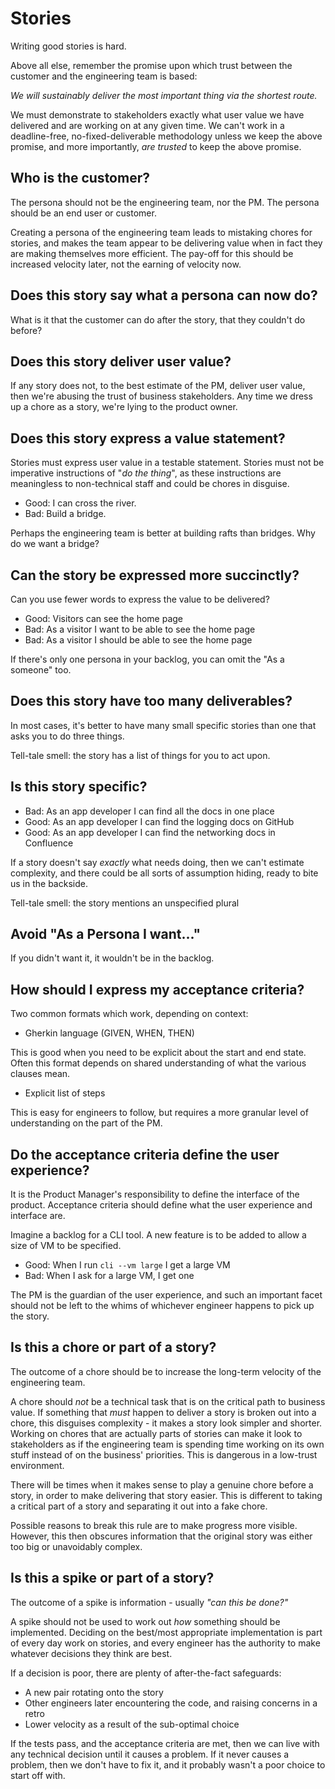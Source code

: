 # Stories

Writing good stories is hard.

Above all else, remember the promise upon which trust between the customer and the engineering team is based:

_We will sustainably deliver the most important thing via the shortest route._

We must demonstrate to stakeholders exactly what user value we have delivered and are working on at any given time. We can't work in a deadline-free, no-fixed-deliverable methodology unless we keep the above promise, and more importantly, _are trusted_ to keep the above promise.

## Who is the customer?

The persona should not be the engineering team, nor the PM. The persona should be an end user or customer.

Creating a persona of the engineering team leads to mistaking chores for stories, and makes the team appear to be delivering value when in fact they are making themselves more efficient. The pay-off for this should be increased velocity later, not the earning of velocity now.

## Does this story say what a persona can now do?

What is it that the customer can do after the story, that they couldn't do before?

## Does this story deliver user value?

If any story does not, to the best estimate of the PM, deliver user value, then we're abusing the trust of business stakeholders. Any time we dress up a chore as a story, we're lying to the product owner.

## Does this story express a value statement?

Stories must express user value in a testable statement. Stories must not be imperative instructions of "_do the thing_", as these instructions are meaningless to non-technical staff and could be chores in disguise.

* Good: I can cross the river.
* Bad: Build a bridge.

Perhaps the engineering team is better at building rafts than bridges. Why do we want a bridge?

## Can the story be expressed more succinctly?

Can you use fewer words to express the value to be delivered?

* Good: Visitors can see the home page
* Bad: As a visitor I want to be able to see the home page
* Bad: As a visitor I should be able to see the home page

If there's only one persona in your backlog, you can omit the "As a someone" too.

## Does this story have too many deliverables?

In most cases, it's better to have many small specific stories than one that asks you to do three things.

Tell-tale smell: the story has a list of things for you to act upon.

## Is this story specific?

* Bad: As an app developer I can find all the docs in one place
* Good: As an app developer I can find the logging docs on GitHub
* Good: As an app developer I can find the networking docs in Confluence

If a story doesn't say _exactly_ what needs doing, then we can't estimate complexity, and there could be all sorts of assumption hiding, ready to bite us in the backside.

Tell-tale smell: the story mentions an unspecified plural

## Avoid "As a Persona I want..."

If you didn't want it, it wouldn't be in the backlog.

## How should I express my acceptance criteria?

Two common formats which work, depending on context:

- Gherkin language (GIVEN, WHEN, THEN)

This is good when you need to be explicit about the start and end state. Often this format depends on shared understanding of what the various clauses mean.

- Explicit list of steps

This is easy for engineers to follow, but requires a more granular level of understanding on the part of the PM.

## Do the acceptance criteria define the user experience?

It is the Product Manager's responsibility to define the interface of the product. Acceptance criteria should define what the user experience and interface are.

Imagine a backlog for a CLI tool. A new feature is to be added to allow a size of VM to be specified.

* Good: When I run `cli --vm large` I get a large VM
* Bad: When I ask for a large VM, I get one

The PM is the guardian of the user experience, and such an important facet should not be left to the whims of whichever engineer happens to pick up the story.

## Is this a chore or part of a story?

The outcome of a chore should be to increase the long-term velocity of the engineering team.

A chore should _not_ be a technical task that is on the critical path to business value. If something that _must_ happen to deliver a story is broken out into a chore, this disguises complexity - it makes a story look simpler and shorter. Working on chores that are actually parts of stories can make it look to stakeholders as if the engineering team is spending time working on its own stuff instead of on the business' priorities. This is dangerous in a low-trust environment.

There will be times when it makes sense to play a genuine chore before a story, in order to make delivering that story easier. This is different to taking a critical part of a story and separating it out into a fake chore.

Possible reasons to break this rule are to make progress more visible. However, this then obscures information that the original story was either too big or unavoidably complex.

## Is this a spike or part of a story?

The outcome of a spike is information - usually _"can this be done?"_

A spike should not be used to work out _how_ something should be implemented. Deciding on the best/most appropriate implementation is part of every day work on stories, and every engineer has the authority to make whatever decisions they think are best.

If a decision is poor, there are plenty of after-the-fact safeguards:

* A new pair rotating onto the story
* Other engineers later encountering the code, and raising concerns in a retro
* Lower velocity as a result of the sub-optimal choice

If the tests pass, and the acceptance criteria are met, then we can live with any technical decision until it causes a problem. If it never causes a problem, then we don't have to fix it, and it probably wasn't a poor choice to start off with.

